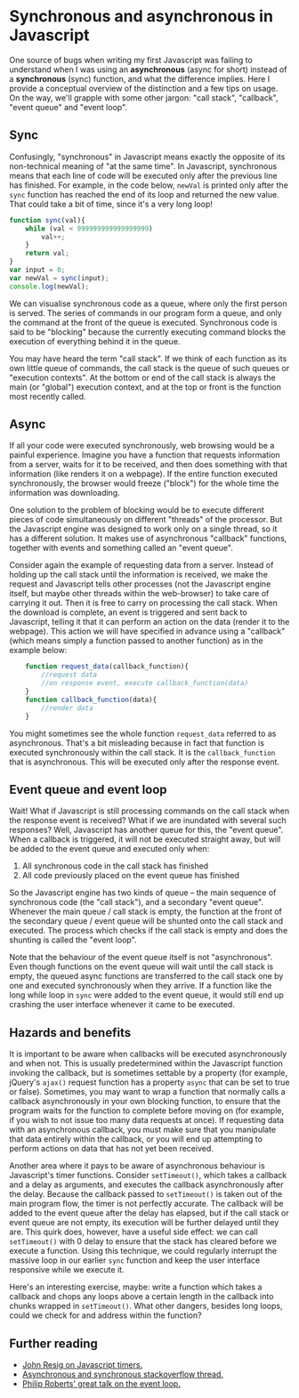 # Synchronous and asynchronous in Javascript

One source of bugs when writing my first Javascript was failing to understand when I was using an **asynchronous** (async for short) instead of a **synchronous** (sync) function, and what the difference implies. Here I provide a conceptual overview of the distinction and a few tips on usage. On the way, we'll grapple with some other jargon: "call stack", "callback", "event queue" and "event loop".

## Sync

Confusingly, "synchronous" in Javascript means exactly the opposite of its non-technical meaning of "at the same time". In Javascript, synchronous means that each line of code will be executed only after the previous line has finished. For example, in the code below, `newVal` is printed only after the `sync` function has reached the end of its loop and returned the new value. That could take a bit of time, since it's a very long loop!

```javascript
function sync(val){
	while (val < 999999999999999999)
		val++;
	}
	return val;
}
var input = 0;
var newVal = sync(input);
console.log(newVal);
```

We can visualise synchronous code as a queue, where only the first person is served. The series of commands in our program form a queue, and only the command at the front of the queue is executed. Synchronous code is said to be "blocking" because the currently executing command blocks the execution of everything behind it in the queue. 

You may have heard the term "call stack". If we think of each function as its own little queue of commands, the call stack is the queue of such queues or "execution contexts". At the bottom or end of the call stack is always the main (or "global") execution context, and at the top or front is the function most recently called.

## Async

If all your code were executed synchronously, web browsing would be a painful experience. Imagine you have a function that requests information from a server, waits for it to be received, and then does something with that information (like renders it on a webpage). If the entire function executed synchronously, the browser would freeze ("block") for the whole time the information was downloading.

One solution to the problem of blocking would be to execute different pieces of code simultaneously on different "threads" of the processor. But the Javascript engine was designed to work only on a single thread, so it has a different solution. It makes use of asynchronous "callback" functions, together with events and something called an "event queue".

Consider again the example of requesting data from a server. Instead of holding up the call stack until the information is received, we make the request and Javascript tells other processes (not the Javascript engine itself, but maybe other threads within the web-browser) to take care of carrying it out. Then it is free to carry on processing the call stack. When the download is complete, an event is triggered and sent back to Javascript, telling it that it can perform an action on the data (render it to the webpage). This action we will have specified in advance using a "callback" (which means simply a function passed to another function) as in the example below:

```javascript
	function request_data(callback_function){
		//request data
		//on response event, execute callback_function(data)
	}
	function callback_function(data){
		//render data
	}
```

You might sometimes see the whole function `request_data` referred to as asynchronous. That's a bit misleading because in fact that function is executed synchronously within the call stack. It is the `callback_function` that is asynchronous. This will be executed only after the response event.

## Event queue and event loop

Wait! What if Javascript is still processing commands on the call stack when the response event is received? What if we are inundated with several such responses? Well, Javascript has another queue for this, the "event queue". When a callback is triggered, it will not be executed straight away, but will be added to the event queue and executed only when:

1. All synchronous code in the call stack has finished
2. All code previously placed on the event queue has finished

So the Javascript engine has two kinds of queue – the main sequence of synchronous code (the "call stack"), and a secondary "event queue". Whenever the main queue / call stack is empty, the function at the front of the secondary queue / event queue will be shunted onto the call stack and executed. The process which checks if the call stack is empty and does the shunting is called the "event loop". 

Note that the behaviour of the event queue itself is not "asynchronous". Even though functions on the event queue will wait until the call stack is empty, the queued async functions are transferred to the call stack one by one and executed synchronously when they arrive. If a function like the long while loop in `sync` were added to the event queue, it would still end up crashing the user interface whenever it came to be executed.

## Hazards and benefits

It is important to be aware when callbacks will be executed asynchronously and when not. This is usually predetermined within the Javascript function invoking the callback, but is sometimes settable by a property (for example, jQuery's `ajax()` request function has a property `async` that can be set to true or false). Sometimes, you may want to wrap a function that normally calls a callback asynchronously in your own blocking function, to ensure that the program waits for the function to complete before moving on (for example, if you wish to not issue too many data requests at once). If requesting data with an asynchronous callback, you must make sure that you manipulate that data entirely within the callback, or you will end up attempting to perform actions on data that has not yet been received.

Another area where it pays to be aware of asynchronous behaviour is Javascript's timer functions. Consider `setTimeout()`, which takes a callback and a delay as arguments, and executes the callback asynchronously after the delay. Because the callback passed to `setTimeout()` is taken out of the main program flow, the timer is not perfectly accurate. The callback will be added to the event queue after the delay has elapsed, but if the call stack or event queue are not empty, its execution will be further delayed until they are. This quirk does, however, have a useful side effect: we can call `setTimeout()` with 0 delay to ensure that the stack has cleared before we execute a function. Using this technique, we could regularly interrupt the massive loop in our earlier `sync` function and keep the user interface responsive while we execute it. 

Here's an interesting exercise, maybe: write a function which takes a callback and chops any loops above a certain length in the callback into chunks wrapped in `setTimeout()`. What other dangers, besides long loops, could we check for and address within the function?

## Further reading
* [John Resig on Javascript timers.](http://ejohn.org/blog/how-javascript-timers-work/)
* [Asynchronous and synchronous stackoverflow thread.](http://stackoverflow.com/questions/748175/asynchronous-vs-synchronous-execution-what-does-it-really-mean)
* [Philip Roberts' great talk on the event loop.](http://2014.jsconf.eu/speakers/philip-roberts-what-the-heck-is-the-event-loop-anyway.html)